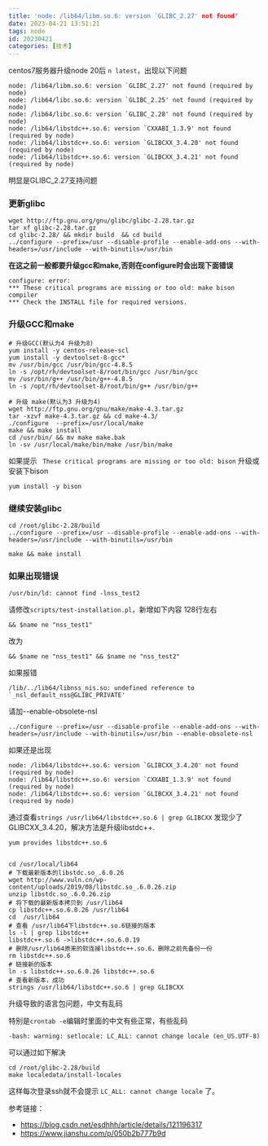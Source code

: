 ```yaml
---
title: 'node: /lib64/libm.so.6: version `GLIBC_2.27' not found'
date: 2023-04-21 13:51:21
tags: node
id: 20230421
categories: [技术]
---
```


centos7服务器升级node 20后 `n latest`，出现以下问题

```
node: /lib64/libm.so.6: version `GLIBC_2.27' not found (required by node)
node: /lib64/libc.so.6: version `GLIBC_2.25' not found (required by node)
node: /lib64/libc.so.6: version `GLIBC_2.28' not found (required by node)
node: /lib64/libstdc++.so.6: version `CXXABI_1.3.9' not found (required by node)
node: /lib64/libstdc++.so.6: version `GLIBCXX_3.4.20' not found (required by node)
node: /lib64/libstdc++.so.6: version `GLIBCXX_3.4.21' not found (required by node)
```

明显是GLIBC_2.27支持问题


### 更新glibc

```
wget http://ftp.gnu.org/gnu/glibc/glibc-2.28.tar.gz
tar xf glibc-2.28.tar.gz 
cd glibc-2.28/ && mkdir build  && cd build
../configure --prefix=/usr --disable-profile --enable-add-ons --with-headers=/usr/include --with-binutils=/usr/bin
```

**在这之前一般都要升级gcc和make,否则在configure时会出现下面错误**

```
configure: error: 
*** These critical programs are missing or too old: make bison compiler
*** Check the INSTALL file for required versions.
```

### 升级GCC和make

```
# 升级GCC(默认为4 升级为8)
yum install -y centos-release-scl
yum install -y devtoolset-8-gcc*
mv /usr/bin/gcc /usr/bin/gcc-4.8.5
ln -s /opt/rh/devtoolset-8/root/bin/gcc /usr/bin/gcc
mv /usr/bin/g++ /usr/bin/g++-4.8.5
ln -s /opt/rh/devtoolset-8/root/bin/g++ /usr/bin/g++

# 升级 make(默认为3 升级为4)
wget http://ftp.gnu.org/gnu/make/make-4.3.tar.gz
tar -xzvf make-4.3.tar.gz && cd make-4.3/
./configure  --prefix=/usr/local/make
make && make install
cd /usr/bin/ && mv make make.bak
ln -sv /usr/local/make/bin/make /usr/bin/make
```

如果提示 ` These critical programs are missing or too old: bison` 升级或安装下bison

```
yum install -y bison
```

### 继续安装glibc

```
cd /root/glibc-2.28/build
../configure --prefix=/usr --disable-profile --enable-add-ons --with-headers=/usr/include --with-binutils=/usr/bin

make && make install
```


### 如果出现错误

```
/usr/bin/ld: cannot find -lnss_test2
```

请修改`scripts/test-installation.pl`，新增如下内容 128行左右

```
&& $name ne "nss_test1" 
```

改为 

```
&& $name ne "nss_test1" && $name ne "nss_test2"
```

如果报错

```
/lib/../lib64/libnss_nis.so: undefined reference to `_nsl_default_nss@GLIBC_PRIVATE'
```

请加--enable-obsolete-nsl

```
../configure --prefix=/usr --disable-profile --enable-add-ons --with-headers=/usr/include --with-binutils=/usr/bin --enable-obsolete-nsl
```


如果还是出现 

```
node: /lib64/libstdc++.so.6: version `GLIBCXX_3.4.20' not found (required by node)
node: /lib64/libstdc++.so.6: version `CXXABI_1.3.9' not found (required by node)
node: /lib64/libstdc++.so.6: version `GLIBCXX_3.4.21' not found (required by node)
```


通过查看`strings /usr/lib64/libstdc++.so.6 | grep GLIBCXX` 发现少了GLIBCXX_3.4.20，解决方法是升级libstdc++.

```
yum provides libstdc++.so.6


cd /usr/local/lib64
# 下载最新版本的libstdc.so_.6.0.26
wget http://www.vuln.cn/wp-content/uploads/2019/08/libstdc.so_.6.0.26.zip
unzip libstdc.so_.6.0.26.zip
# 将下载的最新版本拷贝到 /usr/lib64
cp libstdc++.so.6.0.26 /usr/lib64
cd  /usr/lib64
# 查看 /usr/lib64下libstdc++.so.6链接的版本
ls -l | grep libstdc++
libstdc++.so.6 ->libstdc++.so.6.0.19
# 删除/usr/lib64原来的软连接libstdc++.so.6，删除之前先备份一份
rm libstdc++.so.6
# 链接新的版本
ln -s libstdc++.so.6.0.26 libstdc++.so.6
# 查看新版本，成功
strings /usr/lib64/libstdc++.so.6 | grep GLIBCXX

```

升级导致的语言包问题，中文有乱码

特别是`crontab -e`编辑时里面的中文有些正常，有些乱码

```
-bash: warning: setlocale: LC_ALL: cannot change locale (en_US.UTF-8)
```

可以通过如下解决

```
cd /root/glibc-2.28/build
make localedata/install-locales
```

这样每次登录ssh就不会提示 `LC_ALL: cannot change locale` 了。


参考链接：

- https://blog.csdn.net/esdhhh/article/details/121196317
- https://www.jianshu.com/p/050b2b777b9d

